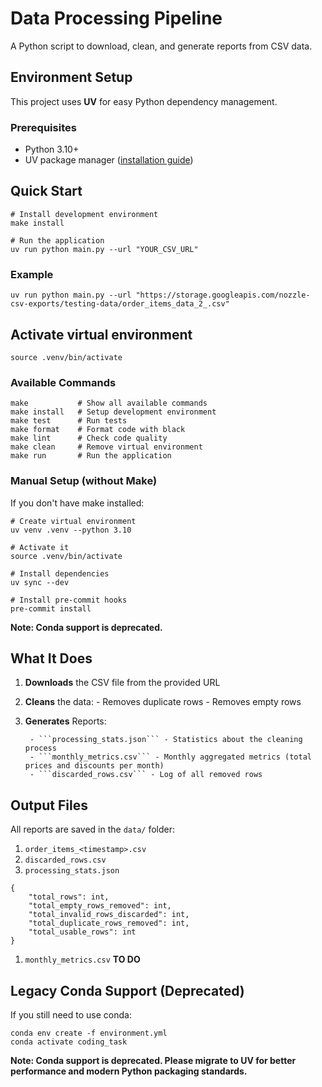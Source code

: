# Data Processing Pipeline

A Python script to download, clean, and generate reports from CSV data.

## Environment Setup

This project uses **UV** for easy Python dependency management.

### **Prerequisites**
- Python 3.10+
- UV package manager ([installation guide](https://github.com/astral-sh/uv))

## **Quick Start**
```
# Install development environment
make install

# Run the application
uv run python main.py --url "YOUR_CSV_URL"
```
### **Example**
```
uv run python main.py --url "https://storage.googleapis.com/nozzle-csv-exports/testing-data/order_items_data_2_.csv"
```

## Activate virtual environment
```
source .venv/bin/activate
```
### Available Commands
```
make           # Show all available commands
make install   # Setup development environment
make test      # Run tests
make format    # Format code with black
make lint      # Check code quality
make clean     # Remove virtual environment
make run       # Run the application
```

### Manual Setup (without Make)
If you don't have make installed:
```
# Create virtual environment
uv venv .venv --python 3.10

# Activate it
source .venv/bin/activate

# Install dependencies
uv sync --dev

# Install pre-commit hooks
pre-commit install
```

**Note: Conda support is deprecated.**

## **What It Does**
1. **Downloads** the CSV file from the provided URL
2. **Cleans** the data:
        - Removes duplicate rows
        - Removes empty rows
3. **Generates** Reports:

        - ```processing_stats.json``` - Statistics about the cleaning process
        - ```monthly_metrics.csv``` - Monthly aggregated metrics (total prices and discounts per month)
        - ```discarded_rows.csv``` - Log of all removed rows

## **Output Files**
All reports are saved in the ```data/``` folder:
1. ```order_items_<timestamp>.csv```
2. ```discarded_rows.csv```
3. ```processing_stats.json```
```
{
    "total_rows": int,
    "total_empty_rows_removed": int,
    "total_invalid_rows_discarded": int,
    "total_duplicate_rows_removed": int,
    "total_usable_rows": int
}
```

1. ```monthly_metrics.csv```
        **TO DO**

## **Legacy Conda Support (Deprecated)**
If you still need to use conda:
```
conda env create -f environment.yml
conda activate coding_task
```
**Note: Conda support is deprecated. Please migrate to UV for better performance and modern Python packaging standards.**

